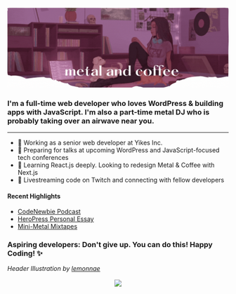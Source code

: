 ![Header Illustration for Metal & Coffee](banner.gif)
### I'm a full-time web developer who loves WordPress & building apps with JavaScript. I'm also a part-time metal DJ who is probably taking over an airwave near you. 
<hr>

- 🔭 Working as a senior web developer at Yikes Inc.
- 📝 Preparing for talks at upcoming WordPress and JavaScript-focused tech conferences
- 🌱 Learning React.js deeply. Looking to redesign Metal & Coffee with Next.js
- 👯 Livestreaming code on Twitch and connecting with fellow developers

#### Recent Highlights
- [CodeNewbie Podcast](https://www.codenewbie.org/podcast/what-does-wordpress-development-look-like)
- [HeroPress Personal Essay](https://heropress.com/essays/believe-in-yourself/)
- [Mini-Metal Mixtapes](https://www.mixcloud.com/metalandcoffee/)

### Aspiring developers: Don't give up. You can do this! Happy Coding! ✨

<!-- Add Social Media Icons -->
_Header Illustration by [lemonnae](https://twitter.com/lemonnae)_

<p align="center">
 <a href="https://visitor-badge.glitch.me/">
  <img align="center" src="https://page-views.glitch.me/badge?page_id=metalandcoffee.metalandcoffee">
 </a>
</p>

